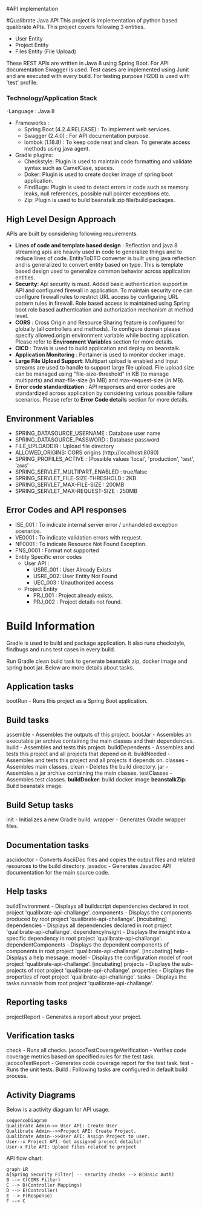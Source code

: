 #API implementation

#Qualibrate Java API 
This project is implementation of python based qualibrate APIs. This project covers following 3 entities.

 - User Entity 
 - Project Entity 
 - Files Entity (File Upload)

These REST APIs are written in Java 8 using Spring Boot. For API documentation Swagger is used. Test cases are implemented using Junit and are executed with every build. For testing purpose H2DB is used with 'test' profile. 
### Technology/Application Stack

 -Language : Java 8
 - Frameworks :
	 - Spring Boot (4.2.4.RELEASE) : To implement web services.
	 - Swagger (2.4.0) : For API documentation purpose.
	 - lombok (1.18.8) : To keep code neat and clean. To generate access methods using java agent.
 - Gradle plugins:
	 - Checkstyle: Plugin is used to maintain code formatting and validate     syntax such as CamelCase, spaces.
	 - Doker: Plugin is used to create docker image of spring boot application.
	 - FindBugs: Plugin is used to detect errors in code such as memory leaks, null references, possible null pointer exceptions etc.
	 - Zip: Plugin is used to build beanstalk zip file/build packages.

## High Level Design Approach

APIs are built by considering following requirements.

 - **Lines of code and template based design** :  Reflection and java 8 streaming apis are heavily used in code to generalize things and to reduce lines of code. EntityToDTO converter is built using java reflection and is generalized to convert entity based on type. This is template based design used to generalize common behavior across application entities.
 - **Security**: Api security is must. Added basic authentication support in API and configured firewall in application. To maintain security one can configure firewall rules to restrict URL access by configuring URL pattern rules in firewall. Role based access is maintained using Spring boot role based authentication and authorization mechanism at method level.
 - **CORS** :  Cross Origin and Resource Sharing feature is configured for globally (all controllers and methods). To configure domain please specify allowed.origin environment variable while booting application. Please refer to **Environment Variables** section for more details.
 - **CICD** : Travis is used to build application and deploy on beanstalk.
 - **Application Monitoring** : Portainer is used to monitor docker image.
 - **Large File Upload Support**: Multipart upload is enabled and Input streams are used to handle to support large file upload. File upload size can be managed using "file-size-threshold" in KB (to manage multiparts) and maz-file-size (in MB) and max-request-size (in MB).
 - **Error code standardization** : API responses and error codes are standardized across application by considering various possible failure scenarios. Please refer to **Error Code details** section for more details.

## Environment Variables

 - SPRING_DATASOURCE_USERNAME : Database user name
 - SPRING_DATASOURCE_PASSWORD : Database password
 - FILE_UPLOADDIR : Upload file directory
 - ALLOWED_ORIGINS: CORS origins (http://localhost:8080)
 - SPRING_PROFILES_ACTIVE : (Possible values 'local', 'production', 'test', 'aws' 
 - SPRING_SERVLET_MULTIPART_ENABLED : true/false
 - SPRING_SERVLET_FILE-SIZE-THRESHOLD : 2KB
 - SPRING_SERVLET_MAX-FILE-SIZE : 200MB
 - SPRING_SERVLET_MAX-REQUEST-SIZE : 250MB

## Error Codes and API responses

 - ISE_001 : To indicate internal server error /  unhandeled exception scenarios.
 - VE0001 : To indicate validation errors with request.
 - NF0001 : To indicate Resource Not Found Exception.
 - FNS_0001 : Format not supported
 - Entity Specific error codes
	 - User API : 
		 - USRE_001 : User Already Exists
		 - USRE_002: User Entity Not Found
		 - UEC_003 : Unauthorized access
	 - Project Entity
		 - PRJ_001 : Project already exists.
		 - PRJ_002 : Project details not found.	

# Build Information

Gradle is used to build and package application. It also runs checkstyle, findbugs and runs test cases in every build.

Run Gradle clean build task to generate beanstalk zip, docker image and spring boot jar.
Below are more details about tasks.

Application tasks
-----------------
bootRun - Runs this project as a Spring Boot application.

Build tasks
-----------
assemble - Assembles the outputs of this project.
bootJar - Assembles an executable jar archive containing the main classes and their dependencies.
build - Assembles and tests this project.
buildDependents - Assembles and tests this project and all projects that depend on it.
buildNeeded - Assembles and tests this project and all projects it depends on.
classes - Assembles main classes.
clean - Deletes the build directory.
jar - Assembles a jar archive containing the main classes.
testClasses - Assembles test classes.
**buildDocker**: build docker image
**beanstalkZip:** Build beanstalk image.

Build Setup tasks
-----------------
init - Initializes a new Gradle build.
wrapper - Generates Gradle wrapper files.

Documentation tasks
-------------------
asciidoctor - Converts AsciiDoc files and copies the output files and related resources to the build directory.
javadoc - Generates Javadoc API documentation for the main source code.

Help tasks
----------
buildEnvironment - Displays all buildscript dependencies declared in root project 'qualibrate-api-challange'.
components - Displays the components produced by root project 'qualibrate-api-challange'. [incubating]
dependencies - Displays all dependencies declared in root project 'qualibrate-api-challange'.
dependencyInsight - Displays the insight into a specific dependency in root project 'qualibrate-api-challange'.
dependentComponents - Displays the dependent components of components in root project 'qualibrate-api-challange'. [incubating]
help - Displays a help message.
model - Displays the configuration model of root project 'qualibrate-api-challange'. [incubating]
projects - Displays the sub-projects of root project 'qualibrate-api-challange'.
properties - Displays the properties of root project 'qualibrate-api-challange'.
tasks - Displays the tasks runnable from root project 'qualibrate-api-challange'.

Reporting tasks
---------------
projectReport - Generates a report about your project.

Verification tasks
------------------
check - Runs all checks.
jacocoTestCoverageVerification - Verifies code coverage metrics based on specified rules for the test task.
jacocoTestReport - Generates code coverage report for the test task.
test - Runs the unit tests.
Build : Following tasks are configured in default build process.

## Activity Diagrams

Below is a activity diagram for API usage.

```mermaid
sequenceDiagram
Qualibrate Admin->> User API: Create User
Qualibrate Admin-->>Project API: Create Project.
Qualibrate Admin-->>User API: Assign Project to user.
User--x Project API: Get assigned project details!
User-x File API: Upload files related to project
```
API flow chart:

```mermaid
graph LR
A[Spring Security Filter] -- security checks --> B(Basic Auth)
B --> C(CORS Filter)
C --> D(Controller Mappings)
D --> E(Controller)
E --> F(Response)
F --> C

